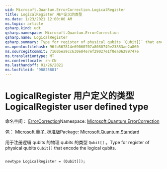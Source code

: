 ```yaml
---
uid: Microsoft.Quantum.ErrorCorrection.LogicalRegister
title: LogicalRegister 用户定义的类型
ms.date: 1/23/2021 12:00:00 AM
ms.topic: article
qsharp.kind: udt
qsharp.namespace: Microsoft.Quantum.ErrorCorrection
qsharp.name: LogicalRegister
qsharp.summary: Type for register of physical qubits `Qubit[]` that encode the logical qubits.
ms.openlocfilehash: 96fb567814e69060707a8080749e23883ae2a860
ms.sourcegitcommit: 71605ea9cc630e84e7ef29027e1f0ea06299747e
ms.translationtype: MT
ms.contentlocale: zh-CN
ms.lasthandoff: 01/26/2021
ms.locfileid: "98825881"
---
```

# <a name="logicalregister-user-defined-type"></a><span data-ttu-id="cfbec-102">LogicalRegister 用户定义的类型</span><span class="sxs-lookup"><span data-stu-id="cfbec-102">LogicalRegister user defined type</span></span>

<span data-ttu-id="cfbec-103">命名空间： [ErrorCorrection](xref:Microsoft.Quantum.ErrorCorrection)</span><span class="sxs-lookup"><span data-stu-id="cfbec-103">Namespace: [Microsoft.Quantum.ErrorCorrection](xref:Microsoft.Quantum.ErrorCorrection)</span></span>

<span data-ttu-id="cfbec-104">包： [Microsoft 量子. 标准版](https://nuget.org/packages/Microsoft.Quantum.Standard)</span><span class="sxs-lookup"><span data-stu-id="cfbec-104">Package: [Microsoft.Quantum.Standard](https://nuget.org/packages/Microsoft.Quantum.Standard)</span></span>


<span data-ttu-id="cfbec-105">用于注册逻辑 qubits 的物理 qubits 的类型 `Qubit[]` 。</span><span class="sxs-lookup"><span data-stu-id="cfbec-105">Type for register of physical qubits `Qubit[]` that encode the logical qubits.</span></span>

```qsharp

newtype LogicalRegister = (Qubit[]);
```

